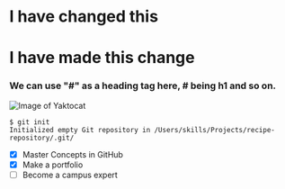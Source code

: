 # I have changed this
# I have made this change
### We can use "#" as a heading tag here, # being h1 and so on.
![Image of Yaktocat](https://octodex.github.com/images/yaktocat.png)
```
$ git init
Initialized empty Git repository in /Users/skills/Projects/recipe-repository/.git/
```
- [x] Master Concepts in GitHub
- [x] Make a portfolio
- [ ] Become a campus expert
